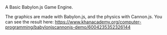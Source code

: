 A Basic Babylon.js Game Engine.

The graphics are made with Babylon.js, and the physics with Cannon.js.
You can see the result here:
https://www.khanacademy.org/computer-programming/babylonjscannonjs-demo/6004235352326144
